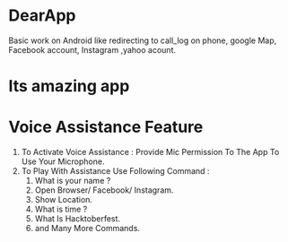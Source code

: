 # DearApp
Basic work on Android like redirecting to call_log on phone, google Map, Facebook account, Instagram ,yahoo acount.
# Its amazing  app


# Voice Assistance Feature

1) To Activate Voice Assistance : 
      Provide Mic Permission To The App To Use Your Microphone.
2) To Play With Assistance Use Following Command : 
      1) What is your name ?
      2) Open Browser/ Facebook/ Instagram.
      3) Show Location.
      4) What is time ?
      5) What Is Hacktoberfest.
      6) and Many More Commands.

